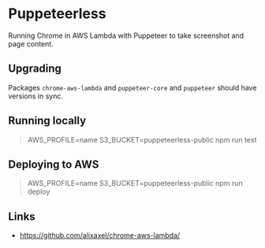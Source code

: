 # Puppeteerless

Running Chrome in AWS Lambda with Puppeteer to take screenshot and page content.

## Upgrading

Packages `chrome-aws-lambda` and `puppeteer-core` and `puppeteer` should have versions in sync.

## Running locally

> AWS_PROFILE=name S3_BUCKET=puppeteerless-public npm run test

## Deploying to AWS

> AWS_PROFILE=name S3_BUCKET=puppeteerless-public npm run deploy

## Links

- https://github.com/alixaxel/chrome-aws-lambda/
